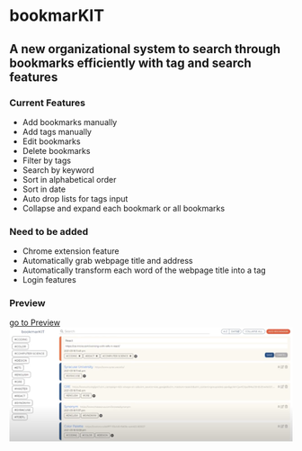# bookmarKIT
## A new organizational system to search through bookmarks efficiently with tag and search features
### Current Features
* Add bookmarks manually
* Add tags manually
* Edit bookmarks
* Delete bookmarks
* Filter by tags
* Search by keyword
* Sort in alphabetical order
* Sort in date
* Auto drop lists for tags input
* Collapse and expand each bookmark or all bookmarks

### Need to be added
* Chrome extension feature
* Automatically grab webpage title and address
* Automatically transform each word of the webpage title into a tag
* Login features

### Preview
[go to Preview](https://drive.google.com/file/d/1b_dxpdOjCJMXGts8uH97dttr2po_nEYP/preview)
![preview](./assets/preview.png)
